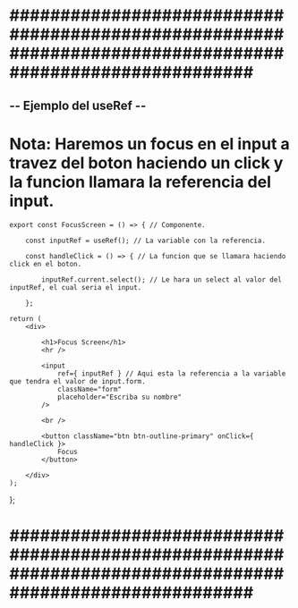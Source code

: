 # ######################################################################################################### #


## -- Ejemplo del useRef -- ##


# Nota: Haremos un focus en el input a travez del boton haciendo un click y la funcion llamara la referencia del input.


    export const FocusScreen = () => { // Componente.

        const inputRef = useRef(); // La variable con la referencia.

        const handleClick = () => { // La funcion que se llamara haciendo click en el boton.

            inputRef.current.select(); // Le hara un select al valor del inputRef, el cual seria el input.

        };

    return (
        <div>

            <h1>Focus Screen</h1>
            <hr />

            <input
                ref={ inputRef } // Aqui esta la referencia a la variable que tendra el valor de input.form.
                className="form"
                placeholder="Escriba su nombre"
            />

            <br />

            <button className="btn btn-outline-primary" onClick={ handleClick }>
                Focus
            </button>

        </div>
    );

};


# ######################################################################################################### #